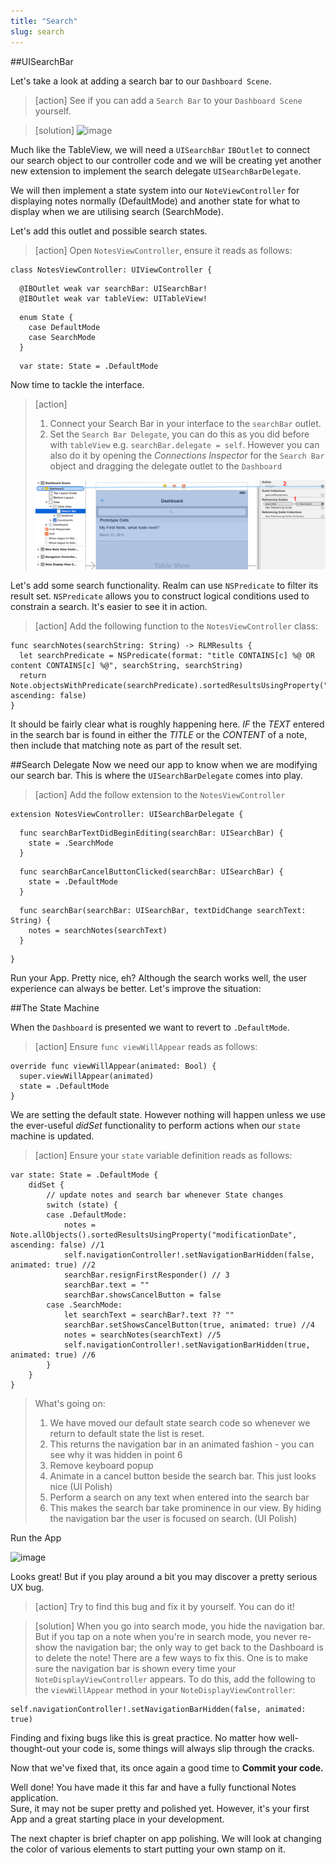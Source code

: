 ```yaml
---
title: "Search"
slug: search
---     
```


##UISearchBar

Let's take a look at adding a search bar to our `Dashboard Scene`.

> [action]
> See if you can add a `Search Bar` to your `Dashboard Scene` yourself.

> [solution]
> ![image](add_search_bar.png)

Much like the TableView, we will need a `UISearchBar` `IBOutlet` to connect our search object to our controller code and we will be creating yet another new extension
to implement the search delegate `UISearchBarDelegate`.

We will then implement a state system into our `NoteViewController` for displaying notes normally (DefaultMode) and another state for what to display when we are utilising search (SearchMode).

Let's add this outlet and possible search states.

> [action]
> Open `NotesViewController`, ensure it reads as follows:
>
	class NotesViewController: UIViewController {
> 
      @IBOutlet weak var searchBar: UISearchBar!
      @IBOutlet weak var tableView: UITableView!
> 
      enum State {
        case DefaultMode
        case SearchMode
      }
>     
      var state: State = .DefaultMode
>

Now time to tackle the interface.
     
> [action]
> 1. Connect your Search Bar in your interface to the `searchBar` outlet.
> 2. Set the `Search Bar Delegate`, you can do this as you did before with `tableView` e.g. `searchBar.delegate = self`. However 
> you can also do it by opening the *Connections Inspector* for the `Search Bar` object and dragging the delegate outlet to the `Dashboard`
>
> ![image](search_delegate_connect.png)
>

Let's add some search functionality. Realm can use `NSPredicate` to filter its result set. 
`NSPredicate` allows you to construct logical conditions used to constrain a search.  It's easier to see it in action.

> [action]
> Add the following function to the `NotesViewController` class:
>
    func searchNotes(searchString: String) -> RLMResults {
      let searchPredicate = NSPredicate(format: "title CONTAINS[c] %@ OR content CONTAINS[c] %@", searchString, searchString)
      return Note.objectsWithPredicate(searchPredicate).sortedResultsUsingProperty("modificationDate", ascending: false)
    }
>
    
It should be fairly clear what is roughly happening here. 
*IF* the *TEXT* entered in the search bar is found in either the *TITLE* or the *CONTENT* of a note, then include that matching note as part of the result set.

##Search Delegate
Now we need our app to know when we are modifying our search bar. This is where the `UISearchBarDelegate` comes into play.

> [action]
> Add the follow extension to the `NotesViewController`
>
    extension NotesViewController: UISearchBarDelegate {
>    
      func searchBarTextDidBeginEditing(searchBar: UISearchBar) {
        state = .SearchMode
      }
>      
      func searchBarCancelButtonClicked(searchBar: UISearchBar) {
        state = .DefaultMode
      }
>      
      func searchBar(searchBar: UISearchBar, textDidChange searchText: String) {
        notes = searchNotes(searchText)
      }
>    
    }
>
    
Run your App. Pretty nice, eh? Although the search works well, the user experience can always be better.  Let's improve the situation:
    
##The State Machine
 
When the `Dashboard` is presented we want to revert to `.DefaultMode`.
 
> [action]
> Ensure `func viewWillAppear` reads as follows:
> 
    override func viewWillAppear(animated: Bool) {
      super.viewWillAppear(animated)
      state = .DefaultMode
    }
 
We are setting the default state. However nothing will happen unless we use the ever-useful *didSet* functionality to perform actions when our `state` machine is updated.

> [action]
> Ensure your `state` variable definition reads as follows:
>
    var state: State = .DefaultMode {
        didSet {
            // update notes and search bar whenever State changes
            switch (state) {
            case .DefaultMode:
                notes = Note.allObjects().sortedResultsUsingProperty("modificationDate", ascending: false) //1 
                self.navigationController!.setNavigationBarHidden(false, animated: true) //2
                searchBar.resignFirstResponder() // 3
                searchBar.text = "" 
                searchBar.showsCancelButton = false
            case .SearchMode:
                let searchText = searchBar?.text ?? ""
                searchBar.setShowsCancelButton(true, animated: true) //4
                notes = searchNotes(searchText) //5
                self.navigationController!.setNavigationBarHidden(true, animated: true) //6
            }
        }
    }
>    
> What's going on:
> 1. We have moved our default state search code so whenever we return to default state the list is reset.
> 2. This returns the navigation bar in an animated fashion - you can see why it was hidden in point 6
> 3. Remove keyboard popup
> 4. Animate in a cancel button beside the search bar. This just looks nice (UI Polish)
> 5. Perform a search on any text when entered into the search bar
> 6. This makes the search bar take prominence in our view. By hiding the navigation bar the user is focused on search. (UI Polish)
>

Run the App

![image](simulator_search.png)

Looks great! But if you play around a bit you may discover a pretty serious UX bug.

> [action]
> Try to find this bug and fix it by yourself. You can do it!

> [solution]
> When you go into search mode, you hide the navigation bar. But if you tap on a note when you're in search mode, you never re-show the navigation bar; the only way to get back to the Dashboard is to delete the note! 
> There are a few ways to fix this. One is to make sure the navigation bar is shown every time your `NoteDisplayViewController` appears. To do this, add the following to the `viewWillAppear` method in your `NoteDisplayViewController`:
>
    self.navigationController!.setNavigationBarHidden(false, animated: true)
>

Finding and fixing bugs like this is great practice. No matter how well-thought-out your code is, some things will always slip through the cracks.

Now that we've fixed that, its once again a good time to **Commit your code.**

Well done! You have made it this far and have a fully functional Notes application.  
Sure, it may not be super pretty and polished yet. However, it's your first App and a great starting place in your development.

The next chapter is brief chapter on app polishing. We will look at changing the color of various elements to start putting your own stamp on it.


